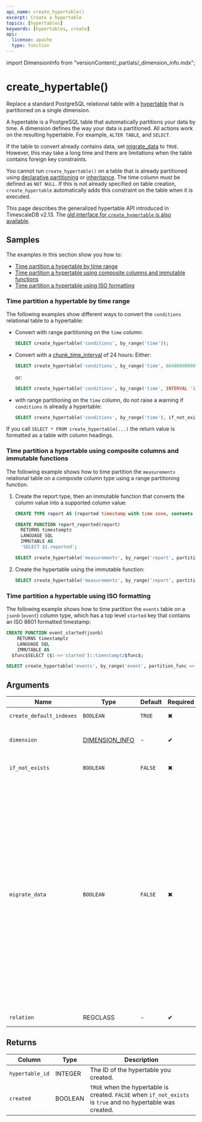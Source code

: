 ```yaml
---
api_name: create_hypertable()
excerpt: Create a hypertable
topics: [hypertables]
keywords: [hypertables, create]
api:
  license: apache
  type: function
---
```


import DimensionInfo from "versionContent/_partials/_dimension_info.mdx";

# create_hypertable()

Replace a standard PostgreSQL relational table with a [hypertable][hypertable-docs]
that is partitioned on a single dimension. 

A hypertable is a PostgreSQL table that automatically partitions your data by time. A dimension defines the way your 
data is partitioned.  All actions work on the resulting hypertable. For example, `ALTER TABLE`, and `SELECT`.

If the table to convert already contains data, set [migrate_data][migrate-data] to `TRUE`.
However, this may take a long time and there are limitations when the table contains foreign
key constraints.

You cannot run `create_hypertable()` on a table that is already partitioned using
[declarative partitioning][declarative-partitioning] or [inheritance][inheritance]. The time column must be defined 
as `NOT NULL`. If this is not already specified on table creation, `create_hypertable` automatically adds
this constraint on the table when it is executed.

This page describes the generalized hypertable API introduced in TimescaleDB v2.13.
The [old interface for `create_hypertable` is also available](/api/:currentVersion:/hypertable/create_hypertable_old/).

## Samples

The examples in this section show you how to:

- [Time partition a hypertable by time range][sample-time-range]
- [Time partition a hypertable using composite columns and immutable functions][sample-composite-columns]
- [Time partition a hypertable using ISO formatting][sample-iso-formatting]

### Time partition a hypertable by time range

The following examples show different ways to convert the `conditions` relational table to a
hypertable:

- Convert with range partitioning on the `time` column:

  ```sql
  SELECT create_hypertable('conditions', by_range('time'));
  ```

- Convert with a [chunk_time_interval][chunk_time_interval] of 24 hours:
  Either:
  ```sql
  SELECT create_hypertable('conditions', by_range('time', 86400000000));
  ```
  or:
  ```sql
  SELECT create_hypertable('conditions', by_range('time', INTERVAL '1 day'));
  ```

- with range partitioning on the `time` column, do not raise a warning if `conditions` is already a hypertable:

  ```sql
  SELECT create_hypertable('conditions', by_range('time'), if_not_exists => TRUE);
  ```

<Highlight type="note">

If you call `SELECT * FROM create_hypertable(...)` the return value is formatted as a table with column headings.

</Highlight>


### Time partition a hypertable using composite columns and immutable functions

The following example shows how to time partition the `measurements` relational table on a composite
column type using a range partitioning function.

1. Create the report type, then an immutable function that converts the column value into a supported column value:

    ```sql
    CREATE TYPE report AS (reported timestamp with time zone, contents jsonb);
    
    CREATE FUNCTION report_reported(report)
      RETURNS timestamptz
      LANGUAGE SQL
      IMMUTABLE AS
      'SELECT $1.reported';
    
    SELECT create_hypertable('measurements', by_range('report', partition_func => 'report_reported'));
    ```

1. Create the hypertable using the immutable function:
    ```sql
    SELECT create_hypertable('measurements', by_range('report', partition_func => 'report_reported'));
    ```

### Time partition a hypertable using ISO formatting

The following example shows how to time partition the `events` table on a `jsonb` (`event`) column
type, which has a top level `started` key that contains an ISO 8601 formatted timestamp:

```sql
CREATE FUNCTION event_started(jsonb)
    RETURNS timestamptz
    LANGUAGE SQL
    IMMUTABLE AS
  $func$SELECT ($1->>'started')::timestamptz$func$;

SELECT create_hypertable('events', by_range('event', partition_func => 'event_started'));
```

## Arguments

| Name        | Type             | Default | Required | Description                                                                                                                                                                                                                                                                                                                                                                                                                                                                                                                                                                                                                                                                                                                                                                                                                                                                                                                                                                                                                                                                                                                              |
|-------------|------------------|---------|-|------------------------------------------------------------------------------------------------------------------------------------------------------------------------------------------------------------------------------------------------------------------------------------------------------------------------------------------------------------------------------------------------------------------------------------------------------------------------------------------------------------------------------------------------------------------------------------------------------------------------------------------------------------------------------------------------------------------------------------------------------------------------------------------------------------------------------------------------------------------------------------------------------------------------------------------------------------------------------------------------------------------------------------------------------------------------------------------------------------------------------------------|
|`create_default_indexes`| `BOOLEAN`        | `TRUE`  | ✖ | Create default indexes on time/partitioning columns.                                                                                                                                                                                                                                                                                                                                                                                                                                                                                                                                                                                                                                                                                                                                                                                                                                                                                                                                                                                                                                                                                     |
|`dimension`| [DIMENSION_INFO][dimension-info] | -       | ✔ | To create a `_timescaledb_internal.dimension_info` instance to partition a hypertable, you call  [`by_range`][by-range] and [`by_hash`][by-hash].|      
|`if_not_exists` | `BOOLEAN`        | `FALSE` | ✖ | Set to `TRUE` to print a warning if `relation` is already a hypertable. By default, an exception is raised.                                                                                                                                                                                                                                                                                                                                                                                                                                                                                                                                                                                                                                                                                                                                                                                                                                                                                                                                                                                                                              |
|`migrate_data`| `BOOLEAN`        | `FALSE` | ✖ | Set to `TRUE` to migrate any existing data in `relation` in to chunks in the new hypertable. Depending on the amount data to be migrated, setting `migrate_data` can lock the table for a significant amount of time. `create_hypertable()` can also run into deadlock if there are [foreign key constraints](https://docs.timescale.com/use-timescale/latest/schema-management/about-constraints/) to other tables. A hypertable can contain foreign keys to normal SQL table columns, but the reverse is not allowed. `UNIQUE` and `PRIMARY` constraints must include the partitioning key. <br></br> Deadlock may happen when concurrent transactions simultaneously try to insert data into tables that are referenced in the foreign key constraints, and into the converting table itself. To avoid deadlock, manually obtain a [SHARE ROW EXCLUSIVE](https://www.postgresql.org/docs/current/sql-lock.html) lock on the referenced tables before you call `create_hypertable` in the same transaction. <br></br> If you leave `migrate_data` set to the default, non-empty tables generate an error when you call `create_hypertable`. |
|`relation`| REGCLASS         | -       | ✔ | Identifier of the table to convert to a hypertable.                                                                                                                                                                                                                                                                                                                                                                                                                                                                                                                                                                                                                                                                                                                                                                                                                                                                                                                                                                                                                                                                                      |


<DimensionInfo />

## Returns

|Column|Type| Description                                                                                                 |
|-|-|-------------------------------------------------------------------------------------------------------------|
|`hypertable_id`|INTEGER| The ID of the hypertable you created.                                                                   |
|`created`|BOOLEAN| `TRUE` when the hypertable is created. `FALSE` when `if_not_exists` is `true` and no hypertable was created. |



[create_distributed_hypertable]: /api/:currentVersion:/distributed-hypertables/create_distributed_hypertable
[hash-partitions]: /use-timescale/:currentVersion:/hypertables/about-hypertables/#hypertable-partitioning
[hypertable-docs]: /use-timescale/:currentVersion:/hypertables/
[by-range]: /api/:currentVersion:/hypertable/dimension_info/#by_range
[declarative-partitioning]: https://www.postgresql.org/docs/current/ddl-partitioning.html#DDL-PARTITIONING-DECLARATIVE
[inheritance]: https://www.postgresql.org/docs/current/ddl-partitioning.html#DDL-PARTITIONING-USING-INHERITANCE
[migrate-data]: /api/:currentVersion:/hypertable/create_hypertable/#arguments
[dimension-info]: /api/:currentVersion:/hypertable/create_hypertable/#dimension-info
[chunk_time_interval]: /api/:currentVersion:/hypertable/set_chunk_time_interval/
[about-constraints]: /use-timescale/:currentVersion:/schema-management/about-constraints
[share-row-exclusive]: https://www.postgresql.org/docs/current/sql-lock.html
[by-range]: /api/:currentVersion:/hypertable/create_hypertable/#by_range
[by-hash]: /api/:currentVersion:/hypertable/create_hypertable/#by_hash
[sample-time-range]: /api/:currentVersion:/hypertable/create_hypertable/#time-partition-a-hypertable-by-time-range
[sample-composite-columns]: /api/:currentVersion:/hypertable/create_hypertable/#time-partition-a-hypertable-using-composite-columns-and-immutable-functions
[sample-iso-formatting]: /api/:currentVersion:/hypertable/create_hypertable/#time-partition-a-hypertable-using-iso-formatting

